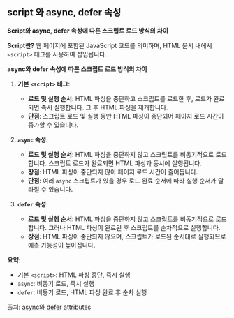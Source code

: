 ## script 와 async, defer 속성

**Script와 async, defer 속성에 따른 스크립트 로드 방식의 차이**

**Script란?**
웹 페이지에 포함된 JavaScript 코드를 의미하며, HTML 문서 내에서 `<script>` 태그를 사용하여 삽입됩니다.

**async와 defer 속성에 따른 스크립트 로드 방식의 차이**

1. **기본 `<script>` 태그**:

   - **로드 및 실행 순서**: HTML 파싱을 중단하고 스크립트를 로드한 후, 로드가 완료되면 즉시 실행합니다. 그 후 HTML 파싱을 재개합니다.
   - **단점**: 스크립트 로드 및 실행 동안 HTML 파싱이 중단되어 페이지 로드 시간이 증가할 수 있습니다.

2. **`async` 속성**:

   - **로드 및 실행 순서**: HTML 파싱을 중단하지 않고 스크립트를 비동기적으로 로드합니다. 스크립트 로드가 완료되면 HTML 파싱과 동시에 실행됩니다.
   - **장점**: HTML 파싱이 중단되지 않아 페이지 로드 시간이 줄어듭니다.
   - **단점**: 여러 `async` 스크립트가 있을 경우 로드 완료 순서에 따라 실행 순서가 달라질 수 있습니다.

3. **`defer` 속성**:
   - **로드 및 실행 순서**: HTML 파싱을 중단하지 않고 스크립트를 비동기적으로 로드합니다. 그러나 HTML 파싱이 완료된 후 스크립트를 순차적으로 실행합니다.
   - **장점**: HTML 파싱이 중단되지 않으며, 스크립트가 로드된 순서대로 실행되므로 예측 가능성이 높아집니다.

**요약**:

- 기본 `<script>`: HTML 파싱 중단, 즉시 실행
- `async`: 비동기 로드, 즉시 실행
- `defer`: 비동기 로드, HTML 파싱 완료 후 순차 실행

출처: [async와 defer attributes](https://www.growingwiththeweb.com/2014/02/async-vs-defer-attributes.html)
